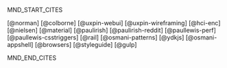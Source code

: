 MND_START_CITES

[@norman]
[@colborne]
[@uxpin-webui]
[@uxpin-wireframing]
[@hci-enc]
[@nielsen]
[@material]
[@paulirish]
[@paulirish-reddit]
[@paullewis-perf]
[@paullewis-csstriggers]
[@rail]
[@osmani-patterns]
[@ydkjs]
[@osmani-appshell]
[@browsers]
[@styleguide]
[@gulp]

MND_END_CITES